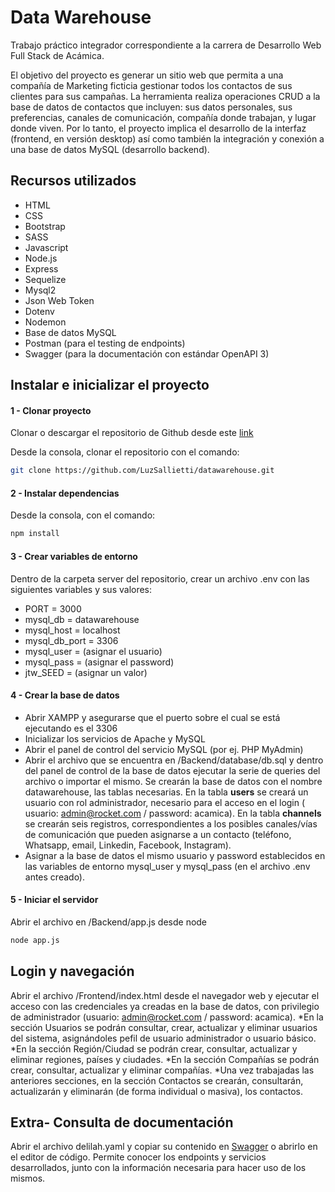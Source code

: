 # Data Warehouse

Trabajo práctico integrador correspondiente a la carrera de Desarrollo Web Full Stack de Acámica.

El objetivo del proyecto es generar un sitio web que permita a una compañía de Marketing ficticia gestionar todos los contactos de sus clientes para sus campañas. La herramienta realiza operaciones CRUD a la base de datos de contactos que incluyen: sus datos personales, sus preferencias, canales de comunicación, compañía donde trabajan, y lugar donde viven.
Por lo tanto, el proyecto implica el desarrollo de la interfaz (frontend, en versión desktop) así como también la integración y conexión a una base de datos MySQL (desarrollo backend).

## Recursos utilizados
* HTML
* CSS
* Bootstrap
* SASS
* Javascript
* Node.js
* Express
* Sequelize
* Mysql2
* Json Web Token
* Dotenv
* Nodemon
* Base de datos MySQL
* Postman (para el testing de endpoints)
* Swagger (para la documentación con estándar OpenAPI 3)

## Instalar e inicializar el proyecto

#### 1 - Clonar proyecto
Clonar o descargar el repositorio de Github desde este [link](https://github.com/LuzSallietti/datawarehouse.git)

Desde la consola, clonar el repositorio con el comando:

```bash
git clone https://github.com/LuzSallietti/datawarehouse.git
```


#### 2 - Instalar dependencias
Desde la consola, con el comando:
```bash
npm install
```
#### 3 - Crear variables de entorno
Dentro de la carpeta server del repositorio, crear un archivo .env con las siguientes variables y sus valores:
* PORT = 3000
* mysql_db = datawarehouse
* mysql_host = localhost
* mysql_db_port = 3306
* mysql_user = (asignar el usuario)
* mysql_pass = (asignar el password)
* jtw_SEED = (asignar un valor)


#### 4 - Crear la base de datos

* Abrir XAMPP y asegurarse que el puerto sobre el cual se está ejecutando es el 3306
* Inicializar los servicios de Apache y MySQL
* Abrir el panel de control del servicio MySQL (por ej. PHP MyAdmin)
* Abrir el archivo que se encuentra en /Backend/database/db.sql y dentro del panel de control de la base de datos ejecutar la serie de queries del archivo o importar el mismo. Se crearán la base de datos con el nombre datawarehouse, las tablas necesarias. En la tabla **users** se creará un usuario con rol administrador, necesario para el acceso en el login ( usuario: admin@rocket.com / password: acamica).
En la tabla **channels** se crearán seis registros, correspondientes a los posibles canales/vías de comunicación que pueden asignarse a un contacto (teléfono, Whatsapp, email, Linkedin, Facebook, Instagram).
* Asignar a la base de datos el mismo usuario y password establecidos en las variables de entorno mysql_user y mysql_pass (en el archivo .env antes creado). 


#### 5 - Iniciar el servidor
Abrir el archivo en /Backend/app.js desde node
```bash
node app.js
```

## Login y navegación
Abrir el archivo /Frontend/index.html desde el navegador web y ejecutar el acceso con las credenciales ya creadas en la base de datos, con privilegio de administrador (usuario: admin@rocket.com / password: acamica).
*En la sección Usuarios se podrán consultar, crear, actualizar y eliminar usuarios del sistema, asignándoles pefil de usuario administrador o usuario básico.
*En la sección Región/Ciudad se podrán crear, consultar, actualizar y eliminar regiones, países y ciudades.
*En la sección Compañías se podrán crear, consultar, actualizar y eliminar compañías.
*Una vez trabajadas las anteriores secciones, en la sección Contactos se crearán, consultarán, actualizarán y eliminarán (de forma individual o masiva), los contactos.

## Extra- Consulta de documentación

Abrir el archivo delilah.yaml y copiar su contenido en [Swagger](https://editor.swagger.io/#) o abrirlo en el editor de código.
Permite conocer los endpoints y servicios desarrollados, junto con la información necesaria para hacer uso de los mismos.